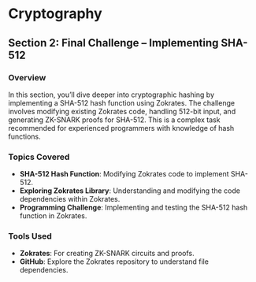 # Cryptography

## Section 2: Final Challenge – Implementing SHA-512

### Overview
In this section, you’ll dive deeper into cryptographic hashing by implementing a SHA-512 hash function using Zokrates. The challenge involves modifying existing Zokrates code, handling 512-bit input, and generating ZK-SNARK proofs for SHA-512. This is a complex task recommended for experienced programmers with knowledge of hash functions.

### Topics Covered
- **SHA-512 Hash Function**: Modifying Zokrates code to implement SHA-512.
- **Exploring Zokrates Library**: Understanding and modifying the code dependencies within Zokrates.
- **Programming Challenge**: Implementing and testing the SHA-512 hash function in Zokrates.

### Tools Used
- **Zokrates**: For creating ZK-SNARK circuits and proofs.
- **GitHub**: Explore the Zokrates repository to understand file dependencies.
